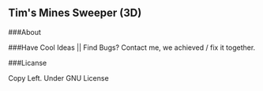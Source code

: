 ## Tim's Mines Sweeper (3D)

###About


###Have Cool Ideas || Find Bugs?
Contact me, we achieved / fix it together.

###Licanse

Copy Left.
Under GNU License